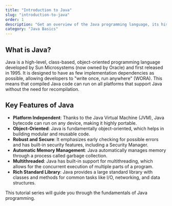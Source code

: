 ```yaml
---
title: "Introduction to Java"
slug: "introduction-to-java"
order: 1
description: "Get an overview of the Java programming language, its history, features, and why it remains one of the most popular languages in the world."
category: "Java Basics"
---
```


## What is Java?

Java is a high-level, class-based, object-oriented programming language developed by Sun Microsystems (now owned by Oracle) and first released in 1995. It is designed to have as few implementation dependencies as possible, allowing developers to "write once, run anywhere" (WORA). This means that compiled Java code can run on all platforms that support Java without the need for recompilation.

## Key Features of Java

-   **Platform Independent**: Thanks to the Java Virtual Machine (JVM), Java bytecode can run on any device, making it highly portable.
-   **Object-Oriented**: Java is fundamentally object-oriented, which helps in building modular and reusable code.
-   **Robust and Secure**: It emphasizes early checking for possible errors and has built-in security features, including a Security Manager.
-   **Automatic Memory Management**: Java automatically manages memory through a process called garbage collection.
-   **Multithreaded**: Java has built-in support for multithreading, which allows for the concurrent execution of multiple parts of a program.
-   **Rich Standard Library**: Java provides a large standard library with classes and methods for common tasks like I/O, networking, and data structures.

This tutorial series will guide you through the fundamentals of Java programming.
